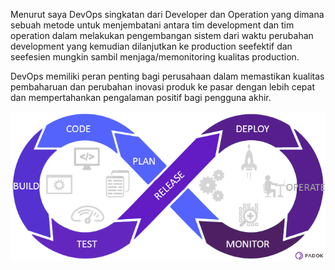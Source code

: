 Menurut saya DevOps singkatan dari Developer dan Operation yang dimana sebuah metode untuk menjembatani antara tim development dan tim operation dalam melakukan pengembangan sistem dari waktu perubahan development yang kemudian dilanjutkan ke production seefektif dan seefesien mungkin sambil menjaga/memonitoring kualitas production. 

DevOps memiliki peran penting bagi perusahaan dalam memastikan kualitas pembaharuan dan perubahan inovasi produk ke pasar dengan lebih cepat dan mempertahankan pengalaman positif bagi pengguna akhir.

![alt text](https://github.com/asepboy/devops-dumbways-btch3-kl2/blob/main/folder-image-jawaban/01.png)
